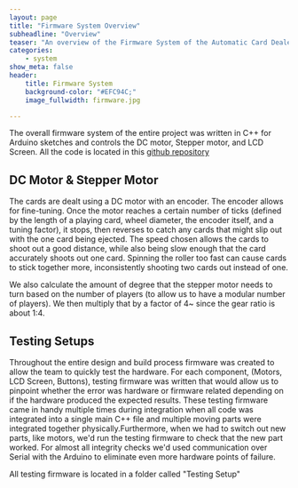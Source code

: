 ```yaml
---
layout: page
title: "Firmware System Overview"
subheadline: "Overview"
teaser: "An overview of the Firmware System of the Automatic Card Dealer."
categories:
    - system
show_meta: false
header:
    title: Firmware System
    background-color: "#EFC94C;"
    image_fullwidth: firmware.jpg

---
```

<!--more-->

The overall firmware system of the entire project was written in C++ for Arduino sketches and controls the DC motor, Stepper motor, and LCD Screen. All the code is located in this [github repository](https://github.com/tlee10333/card-dealer-final-project)

## DC Motor & Stepper Motor

The cards are dealt using a DC motor with an encoder. The encoder allows for fine-tuning. Once the motor reaches a certain number of ticks (defined by the length of a playing card, wheel diameter, the encoder itself, and a tuning factor), it stops, then reverses to catch any cards that might slip out with the one card being ejected. The speed chosen allows the cards to shoot out a good distance, while also being slow enough that the card accurately shoots out one card. Spinning the roller too fast can cause cards to stick together more, inconsistently shooting two cards out instead of one. 

We also calculate the amount of degree that the stepper motor needs to turn based on the number of players (to allow us to have a modular number of players). We then multiply that by a factor of 4~ since the gear ratio is about 1:4. 


## Testing Setups

Throughout the entire design and build process firmware was created to allow the team to quickly test the hardware. For each component, (Motors, LCD Screen, Buttons), testing firmware was written that would allow us to pinpoint whether the error was hardware or firmware related depending on if the hardware produced the expected results. These testing firmware came in handy multiple times during integration when all code was integrated into a single main C++ file and multiple moving parts were integrated together physically.Furthermore, when we had to switch out new parts, like motors, we'd run the testing firmware to check that the new part worked. For almost all integrity checks we'd used communication over Serial with the Arduino to eliminate even more hardware points of failure.

All testing firmware is located in a folder called "Testing Setup"  
